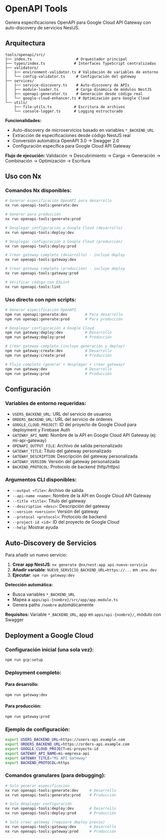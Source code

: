 # OpenAPI Tools

Genera especificaciones OpenAPI para Google Cloud API Gateway con auto-discovery de servicios NestJS.

## Arquitectura

```
tools/openapi/src/
├── index.ts                    # Orquestador principal
├── types/index.ts             # Interfaces TypeScript centralizadas
├── validators/
│   ├── environment-validator.ts # Validación de variables de entorno
│   └── config-validator.ts     # Configuración del gateway
├── services/
│   ├── service-discovery.ts    # Auto-discovery de APIs
│   ├── module-loader.ts        # Carga dinámica de módulos NestJS
│   ├── openapi-generator.ts    # Generación desde código real
│   └── google-cloud-enhancer.ts # Optimización para Google Cloud
└── utils/
    ├── file-utils.ts          # Escritura de archivos
    └── console-logger.ts      # Logging estructurado
```

**Funcionalidades:**

- Auto-discovery de microservicios basado en variables `*_BACKEND_URL`
- Extracción de especificaciones desde código NestJS real
- Conversión automática OpenAPI 3.0 → Swagger 2.0
- Configuración específica para Google Cloud API Gateway

**Flujo de ejecución:**
Validación → Descubrimiento → Carga → Generación → Combinación → Optimización → Escritura

## Uso con Nx

### Comandos Nx disponibles:

```bash
# Generar especificación OpenAPI para desarrollo
nx run openapi-tools:generate:dev

# Generar para producción
nx run openapi-tools:generate:prod

# Desplegar configuración a Google Cloud (desarrollo)
nx run openapi-tools:deploy:dev

# Desplegar configuración a Google Cloud (producción)
nx run openapi-tools:deploy:prod

# Crear gateway completo (desarrollo) - incluye deploy
nx run openapi-tools:gateway:dev

# Crear gateway completo (producción) - incluye deploy
nx run openapi-tools:gateway:prod

# Verificar código con ESLint
nx run openapi-tools:lint
```

### Uso directo con npm scripts:

```bash
# Generar especificación OpenAPI
npm run openapi:generate:dev        # Para desarrollo
npm run openapi:generate:prod       # Para producción

# Desplegar configuración a Google Cloud
npm run gateway:deploy:dev          # Desarrollo
npm run gateway:deploy:prod         # Producción

# Crear gateway completo (incluye generación y deploy)
npm run gateway:create:dev          # Desarrollo
npm run gateway:create:prod         # Producción

# Flujo completo (generar + desplegar + crear gateway)
npm run gateway:dev                 # Desarrollo
npm run gateway:prod                # Producción
```

## Configuración

### Variables de entorno requeridas:

- `USERS_BACKEND_URL`: URL del servicio de usuarios
- `ORDERS_BACKEND_URL`: URL del servicio de órdenes
- `GOOGLE_CLOUD_PROJECT`: ID del proyecto de Google Cloud para deployment y Firebase Auth
- `GATEWAY_API_NAME`: Nombre de la API en Google Cloud API Gateway (ej: mi-api-gateway)
- `OPENAPI_OUTPUT_FILE`: Archivo de salida personalizado
- `GATEWAY_TITLE`: Título del gateway personalizado
- `GATEWAY_DESCRIPTION`: Descripción del gateway personalizada
- `GATEWAY_VERSION`: Versión del gateway personalizada
- `BACKEND_PROTOCOL`: Protocolo de backend (http/https)

### Argumentos CLI disponibles:

- `--output <file>`: Archivo de salida
- `--api-name <name>`: Nombre de la API en Google Cloud API Gateway
- `--title <title>`: Título del gateway
- `--description <desc>`: Descripción del gateway
- `--version <version>`: Versión del gateway
- `--protocol <protocol>`: Protocolo de backend
- `--project-id <id>`: ID del proyecto de Google Cloud
- `--help`: Mostrar ayuda

## Auto-Discovery de Servicios

Para añadir un nuevo servicio:

1. **Crear app NestJS**: `nx generate @nx/nest:app api-nuevo-servicio`
2. **Añadir variable**: `NUEVO_SERVICIO_BACKEND_URL=https://...` en `.env.dev`
3. **Ejecutar**: `npm run gateway:dev`

**Detección automática:**

- Busca variables `*_BACKEND_URL`
- Mapea a `apps/api-{nombre}/src/app/app.module.ts`
- Genera paths `/nombre` automáticamente

**Requisitos:** Variable `*_BACKEND_URL`, app en `apps/api-{nombre}/`, módulo con Swagger

## Deployment a Google Cloud

### Configuración inicial (una sola vez):

```bash
npm run gcp:setup
```

### Deployment completo:

#### Para desarrollo:

```bash
npm run gateway:dev
```

#### Para producción:

```bash
npm run gateway:prod
```

### Ejemplo de configuración:

```bash
export USERS_BACKEND_URL=https://users-api.example.com
export ORDERS_BACKEND_URL=https://orders-api.example.com
export GOOGLE_CLOUD_PROJECT=mi-proyecto-id
export GATEWAY_API_NAME=mi-empresa-api
export GATEWAY_TITLE="Mi API Gateway"
export BACKEND_PROTOCOL=https
```

### Comandos granulares (para debugging):

```bash
# Solo generar especificación
nx run openapi-tools:generate:dev     # Desarrollo
nx run openapi-tools:generate:prod    # Producción

# Solo desplegar configuración
nx run openapi-tools:deploy:dev       # Desarrollo
nx run openapi-tools:deploy:prod      # Producción

# Solo crear gateway (requiere deploy previo)
nx run openapi-tools:gateway:dev      # Desarrollo
nx run openapi-tools:gateway:prod     # Producción
```
